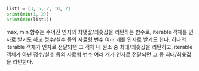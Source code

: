 ```python
list1 = [3, 5, 2, 10, 7]
print(min(1, 2))
print(min(list1))
```

max, min 함수는 주어진 인자의 최댓값/최솟값을 리턴하는 함수로, iterable 객체를 인자로 받기도 하고 정수/실수 등의 자료형 변수 여러 개를 인자로 받기도 한다. 하나의 iterable 객체가 인자로 전달되면 그 객체 내 원소 중 최대/최솟값을 리턴하고, iterable 객체가 아닌 정수/실수 등의 자료형 변수 여러 개가 인자로 전달되면 그 중 최대/최솟값을 리턴한다.
